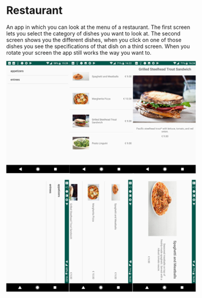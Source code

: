 # Restaurant

An app in which you can look at the menu of a restaurant.
The first screen lets you select the category of dishes you want to look at.
The second screen shows you the different dishes, when you click on one of those dishes you see the specifications of that dish on a third screen.
When you rotate your screen the app still works the way you want to.

![alt_text](https://github.com/sannedonker/Restaurant/blob/master/doc/screenshots0.png)

![alt_text](https://github.com/sannedonker/Restaurant/blob/master/doc/landscapes.png)
